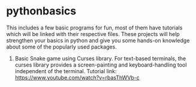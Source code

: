 # pythonbasics
This includes a few basic programs for fun, most of them have tutorials which will be linked
with their respective files.
These projects will help strengthen your basics in python and give you some hands-on
knowledge about some of the popularly used packages. 

1. Basic Snake game using Curses library.
   For text-based terminals, the curses library provides a screen-painting and 
   keyboard-handling tool independent of the terminal.
   Tutorial link: https://www.youtube.com/watch?v=rbasThWVb-c
